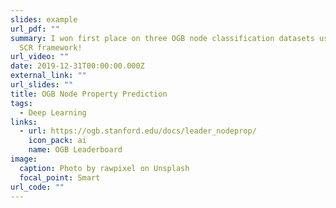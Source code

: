 ```yaml
---
slides: example
url_pdf: ""
summary: I won first place on three OGB node classification datasets using the
  SCR framework!
url_video: ""
date: 2019-12-31T00:00:00.000Z
external_link: ""
url_slides: ""
title: OGB Node Property Prediction
tags:
  - Deep Learning
links:
  - url: https://ogb.stanford.edu/docs/leader_nodeprop/
    icon_pack: ai
    name: OGB Leaderboard
image:
  caption: Photo by rawpixel on Unsplash
  focal_point: Smart
url_code: ""
---
```


